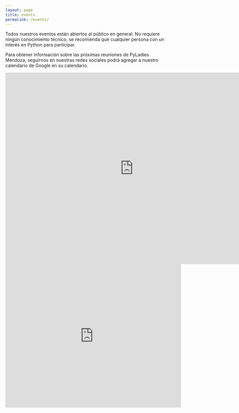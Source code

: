 ```yaml
---
layout: page
title: events
permalink: /events/
---
```


<p>Todos nuestros eventos están abiertos al público en general. No requiere ningún conocimiento técnico, se recomienda que cualquier persona con un interés en Python para participar.</p>
<p class="text-justify">Para obtener información sobre las próximas reuniones de PyLadies Mendoza, seguirnos en nuestras redes sociales podrá agregar a nuestro calendario de Google en su calendario.</p>

 <div class="responsive-iframe-container big-container">
    <iframe src="https://calendar.google.com/calendar/embed?src=pkcpweb%40gmail.com&ctz=America/Sao_Paulo" style="border: 0" width="800" height="600" frameborder="0" scrolling="no"></iframe><iframe src="https://calendar.google.com/calendar/embed?title=Pyladies%20Mendoza&amp;height=450&amp;wkst=2&amp;hl=es&amp;bgcolor=%23ffffff&amp;ctz=America%2FArgentina%2FBuenos_Aires" style="border-width:0" width="550" height="450" frameborder="0" scrolling="no"></iframe>
</div>       
